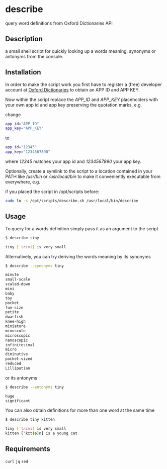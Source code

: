 # describe
query word definitions from Oxford Dictionaries API

## Description

a small shell script for quickly looking up a words meaning, synonyms or antonyms from the console.

## Installation

In order to make the script work you first have to register a (free) developer account at [Oxford Dictionaries](https://developer.oxforddictionaries.com/) to obtain an APP ID and APP KEY.

Now within the script replace the _APP_ID_ and _APP_KEY_ placeholders with your own app id and app key preserving the quotation marks, e.g.

change

```bash
app_id="APP_ID"
app_key="APP_KEY"
```

to

```bash
app_id="12345"
app_key="1234567890"
```

where _12345_ matches your app id and _1234567890_ your app key.

Optionally, create a symlink to the script to a location contained in your PATH like _/usr/bin_ or _/usr/local/bin_ to make it conveniently executable from everywhere, e.g.

if you placed the script in /opt/scripts before:

```bash
sudo ln -s /opt/scripts/describe.sh /usr/local/bin/describe
```

## Usage

To query for a words definition simply pass it as an argument to the script

```bash
$ describe tiny

tiny [ˈtʌɪni] is very small
```

Alternatively, you can try deriving the words meaning by its synonyms

```bash
$ describe --synonyms tiny

minute
small-scale
scaled-down
mini
baby
toy
pocket
fun-size
petite
dwarfish
knee-high
miniature
minuscule
microscopic
nanoscopic
infinitesimal
micro
diminutive
pocket-sized
reduced
Lilliputian
```

or its antonyms

```bash
$ describe --antonyms tiny

huge
significant
```

You can also obtain definitions for more than one word at the same time

```bash
$ describe tiny kitten

tiny [ˈtʌɪni] is very small
kitten [ˈkɪt(ə)n] is a young cat
```

## Requirements

`curl`
`jq`
`sed`
